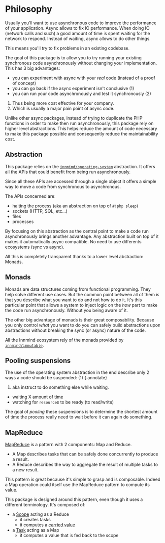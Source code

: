 # Philosophy

Usually you'll want to use asynchronous code to improve the performance of your application. Async allows to fix IO performance. When doing IO (network calls and such) a good amount of time is spent waiting for the network to respond. Instead of waiting, async allows to do other things.

This means you'll try to fix problems in an existing codebase.

The goal of this package is to allow you to try running your existing synchronous code asynchronously without changing your implementation. This has 3 big advantages:

<div class="annotate" markdown>

- you can experiment with async with your _real_ code (instead of a proof of concept)
- you can go back if the async experiment isn't conclusive (1)
- you can run your code asynchronously and test it synchronously (2)

</div>

1. Thus being more cost effective for your company.
2. Which is usually a major pain point of async code.

Unlike other async packages, instead of trying to duplicate the PHP functions in order to make then run asynchronously, this package rely on higher level abstractions. This helps reduce the amount of code necessary to make this package possible and consequently reduce the maintainability cost.

## Abstraction

This package relies on the [`innmind/operating-system`](https://innmind.org/OperatingSystem/) abstraction. It offers all the APIs that could benefit from being run asynchronously.

Since all these APIs are accessed through a single object it offers a simple way to move a code from synchronous to asynchronous.

The APIs concerned are:

- halting the process (aka an abstraction on top of `#!php sleep`)
- sockets (HTTP, SQL, etc...)
- files
- processes

By focusing on this abstraction as the central point to make a code run asynchronously brings another advantage. Any abstraction built on top of it makes it automatically async compatible. No need to use differents ecosystems (sync vs async).

All this is completely transparent thanks to a lower level abstraction: Monads.

## Monads

Monads are data structures coming from functional programming. They help solve different use cases. But the common point between all of them is that you describe what you want to do and not how to do it. It's this particular point that allows a system to inject logic on the _how_ part to make the code run asynchronously. Without you being aware of it.

The other big advantage of monads is their great composability. Because you only control _what_ you want to do you can safely build abstractions upon abstractions without breaking the sync (or async) nature of the code.

All the Innmind ecosystem rely of the monads provided by [`innmind/immutable`](https://innmind.org/Immutable/).

## Pooling suspensions

The use of the operating system abstraction in the end describe only 2 ways a code should be suspended: (1)
{.annotate}

1. aka instruct to do something else while waiting.

- waiting X amount of time
- watching for `resource`s to be ready (to read/write)

The goal of _pooling_ these suspensions is to determine the shortest amount of time the process really need to wait before it can again do something.

## MapReduce

[MapReduce](https://en.wikipedia.org/wiki/MapReduce) is a pattern with 2 components: Map and Reduce.

- A Map describes tasks that can be safely done concurrently to produce a result.
- A Reduce describes the way to aggregate the result of multiple tasks to a new result.

This pattern is great because it's simple to grasp and is composable. Indeed a Map operation could itself use the MapReduce pattern to compute its value.

This package is designed around this pattern, even though it uses a different terminology. It's composed of:

- a [Scope](terminology.md#scope) acting as a Reduce
    - it creates tasks
    - it computes a [carried value](terminology.md#carried-value)
- a [Task](terminology.md#task) acting as a Map
    - it computes a value that is fed back to the scope
